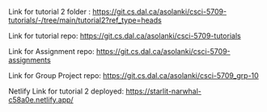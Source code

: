 Link for tutorial 2 folder : https://git.cs.dal.ca/asolanki/csci-5709-tutorials/-/tree/main/tutorial2?ref_type=heads

Link for tutorial repo: https://git.cs.dal.ca/asolanki/csci-5709-tutorials

Link for Assignment repo: https://git.cs.dal.ca/asolanki/csci-5709-assignments

Link for Group Project repo: https://git.cs.dal.ca/asolanki/csci-5709_grp-10

Netlify Link for tutorial 2 deployed: https://starlit-narwhal-c58a0e.netlify.app/